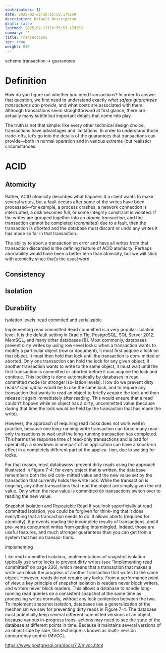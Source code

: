 ```yaml
---
contributors: []
date: 2025-02-21T16:55:53.179260
description: Default Description
draft: false
lastmod: 2025-02-21T16:55:53.179260
summary: ''
title: Transactions
toc: true
weight: 810
---
```


scheme
transaction -> guarantees

# Definition

How do you figure out whether you need transactions? In order to answer that question, we first need to understand exactly *what safety guarantees transactions can provide*, and what costs are associated with them. Although transactions seem straightforward at first glance, there are actually many subtle but important details that come into play.

The truth is not that simple: like every other technical design choice, transactions have advantages and limitations. In order to understand those trade-offs, let’s go into the details of the guarantees that transactions can provide—both in normal operation and in various extreme (but realistic) circumstances.

# ACID

## Atomicity

Rather, ACID atomicity describes what happens if a client wants to make several writes, but a fault occurs after some of the writes have been processed—for example, a process crashes, a network connection is interrupted, a disk becomes full, or some integrity constraint is violated. If the writes are grouped together into an *atomic transaction*, and the transaction cannot be completed (*committed*) due to a fault, then the transaction is *aborted* and the database must discard or undo any writes it has made so far in that transaction.

The ability to abort a transaction on error and have all writes from that transaction discarded is the defining feature of ACID atomicity. Perhaps abortability would have been a better term than atomicity, but we will stick with atomicity since that’s the usual word.

## Consistency

## Isolation

## Durability

isolation levels: read commited and serializable

Implementing read committed
Read committed is a very popular isolation level. It is the default setting in Oracle
11g, PostgreSQL, SQL Server 2012, MemSQL, and many other databases \[8\].
Most commonly, databases prevent dirty writes by using row-level locks: when a
transaction wants to modify a particular object (row or document), it must first
acquire a lock on that object. It must then hold that lock until the transaction is com‐
mitted or aborted. Only one transaction can hold the lock for any given object; if
another transaction wants to write to the same object, it must wait until the first
transaction is committed or aborted before it can acquire the lock and continue. This
locking is done automatically by databases in read committed mode (or stronger iso‐
lation levels).
How do we prevent dirty reads? *One option* would be to use the same lock, and to
require any transaction that wants to read an object to briefly acquire the lock and
then release it again immediately after reading. This would ensure that a read
couldn’t happen while an object has a dirty, uncommitted value (because during that
time the lock would be held by the transaction that has made the write).

However, the approach of requiring read locks does not work well in practice,
because one long-running write transaction can force many read-only transactions to
wait until the long-running transaction has completed. This harms the response time
of read-only transactions and is bad for operability: a slowdown in one part of an
application can have a knock-on effect in a completely different part of the applica‐
tion, due to waiting for locks.

For that reason, most databasesvi prevent dirty reads using the approach illustrated in
Figure 7-4: for every object that is written, the database remembers both the old com‐
mitted value and the new value set by the transaction that currently holds the write
lock. While the transaction is ongoing, any other transactions that read the object are
simply given the old value. Only when the new value is committed do transactions
switch over to reading the new value.

Snapshot Isolation and Repeatable Read
If you look superficially at read committed isolation, you could be forgiven for think‐
ing that it does everything that a transaction needs to do: it allows aborts (required
for atomicity), it prevents reading the incomplete results of transactions, and it pre‐
vents concurrent writes from getting intermingled. Indeed, those are useful features,
and much stronger guarantees than you can get from a system that has no transac‐
tions.

implementing

Like read committed isolation, implementations of snapshot isolation typically use
write locks to prevent dirty writes (see “Implementing read committed” on page 236),
which means that a transaction that makes a write can block the progress of another
transaction that writes to the same object. However, reads do not require any locks.
From a performance point of view, a key principle of snapshot isolation is readers
never block writers, and writers never block readers. This allows a database to handle
long-running read queries on a consistent snapshot at the same time as processing
writes normally, without any lock contention between the two.
To implement snapshot isolation, databases use a generalization of the mechanism
we saw for preventing dirty reads in Figure 7-4. The database must potentially keep
several different committed versions of an object, because various in-progress trans‐
actions may need to see the state of the database at different points in time. Because it
maintains several versions of an object side by side, this technique is known as multi-
version concurrency control (MVCC).

https://www.postgresql.org/docs/7.2/mvcc.html
